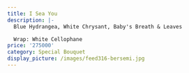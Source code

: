 ```yaml
---
title: I Sea You
description: |-
  Blue Hydrangea, White Chrysant, Baby's Breath & Leaves

  Wrap: White Cellophane
price: '275000'
category: Special Bouquet
display_picture: /images/feed316-bersemi.jpg
---
```


